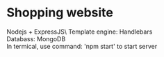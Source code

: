 # Shopping website
Nodejs + ExpressJS\ 
Template engine: Handlebars\
Databass: MongoDB\
In termical, use command: 'npm start' to start server
